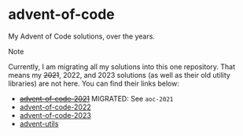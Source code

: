 # advent-of-code

My Advent of Code solutions, over the years.

> [!NOTE]
> Currently, I am migrating all my solutions into this one repository. That means my ~~2021~~, 2022, and 2023 solutions (as
> well as their old utility libraries) are not here. You can find their links below:
>
> - ~~[advent-of-code-2021](https://github.com/cogsandsquigs/advent-of-code-2021)~~ MIGRATED: See `aoc-2021`
> - [advent-of-code-2022](https://github.com/cogsandsquigs/advent-of-code-2022)
> - [advent-of-code-2023](https://github.com/cogsandsquigs/advent-of-code-2023)
> - [advent-utils](https://github.com/cogsandsquigs/advent-utils)
